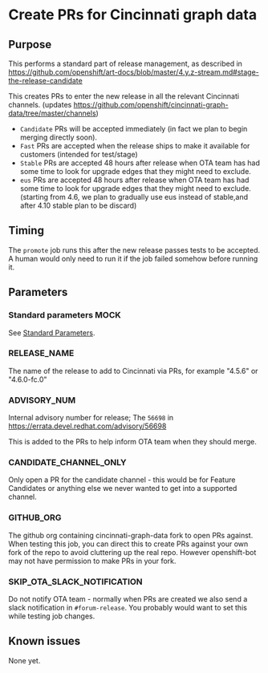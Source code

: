 # Create PRs for Cincinnati graph data

## Purpose

This performs a standard part of release management, as described in
https://github.com/openshift/art-docs/blob/master/4.y.z-stream.md#stage-the-release-candidate

This creates PRs to enter the new release in all the relevant Cincinnati channels.
(updates https://github.com/openshift/cincinnati-graph-data/tree/master/channels)

* `Candidate` PRs will be accepted immediately (in fact we plan to begin merging directly soon).
* `Fast` PRs are accepted when the release ships to make it available for customers (intended for test/stage)
* `Stable` PRs are accepted 48 hours after release when OTA team has had some time to look for upgrade edges
  that they might need to exclude.
* `eus` PRs are accepted 48 hours after release when OTA team has had some time to look for upgrade edges
  that they might need to exclude.(starting from 4.6, we plan to gradually use eus instead of stable,and after 4.10
  stable plan to be discard)

## Timing

The `promote` job runs this after the new release passes tests to be accepted.
A human would only need to run it if the job failed somehow before running it.

## Parameters

### Standard parameters MOCK

See [Standard Parameters](/jobs/README.md#standard-parameters).

### RELEASE\_NAME

The name of the release to add to Cincinnati via PRs, for example "4.5.6" or "4.6.0-fc.0"

### ADVISORY\_NUM

Internal advisory number for release;
The `56698` in https://errata.devel.redhat.com/advisory/56698

This is added to the PRs to help inform OTA team when they should merge.

### CANDIDATE\_CHANNEL\_ONLY

Only open a PR for the candidate channel - this would be for Feature Candidates or anything
else we never wanted to get into a supported channel.

### GITHUB\_ORG

The github org containing cincinnati-graph-data fork to open PRs against.
When testing this job, you can direct this to create PRs against your own fork
of the repo to avoid cluttering up the real repo. However openshift-bot may
not have permission to make PRs in your fork.

### SKIP\_OTA\_SLACK\_NOTIFICATION

Do not notify OTA team - normally when PRs are created we also send a slack notification
in `#forum-release`. You probably would want to set this while testing job changes.

## Known issues

None yet.

